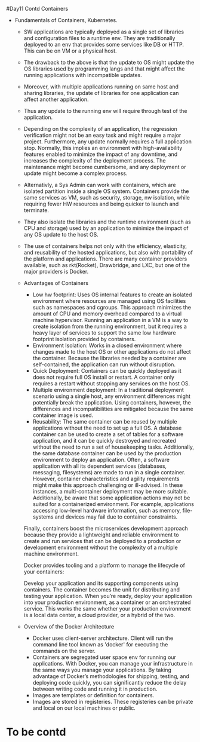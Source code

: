 #Day11 Contd Containers
* Fundamentals of Containers, Kubernetes.
  * SW applications are typically deployed as a single set of libraries and configuration files to a runtime env. They are traditionally deployed to an env that provides some services like DB or HTTP. This can be on VM or a physical host.
  *	The drawback to the above is that the update to OS might update the OS libraries used by programming langs and that might affect the running applications with incompatible updates.
  *	Moreover, with multiple applications running on same host and sharing libraries, the update of libraries for one application can affect another application.
  *	Thus any update to the running env will require through test of the application.
  *	Depending on the complexity of an application, the regression verification might not be an easy task and might require a major project. Furthermore, any update normally requires a full application stop. Normally, this implies an environment with high-availability features enabled to minimize the impact of any downtime, and increases the complexity of the deployment process. The maintenance might become cumbersome, and any deployment or update might become a complex process.
  *	Alternativly, a Sys Admin can work with containers, which are isolated partition inside a single OS system. Containers provide the same services as VM, such as security, storage, nw isolation, while requiring fewer HW resources and being quicker to launch and terminate.
  *	They also isolate the libraries and the runtime environment (such as CPU and storage) used by an application to minimize the impact of any OS update to the host OS.
  *	The use of containers helps not only with the efficiency, elasticity, and reusability of the hosted applications, but also with portability of the platform and applications. There are many container providers available, such as rkt(Rocket), Drawbridge, and LXC, but one of the major providers is Docker.
  *	Advantages of Containers
	-	Low hw footprint: Uses OS internal features to create an isolated environment where resources are managed using OS facilities such as namespaces and cgroups. This approach minimizes the amount of CPU and memory overhead compared to a virtual machine hypervisor. Running an application in a VM is a way to create isolation from the running environment, but it requires a heavy layer of services to support the same low hardware footprint isolation provided by containers.
	-	Environment Isolation: Works in a closed environment where changes made to the host OS or other applications do not affect the container. Because the libraries needed by a container are self-contained, the application can run without disruption.
	- Quick Deployment: Containers can be quickly deployed as it does not require full OS install or restart. A container only requires a restart without stopping any services on the host OS.	
	- Multiple environment deployment: In a traditional deployment scenario using a single host, any environment differences might potentially break the application. Using containers, however, the differences and incompatibilities are mitigated because the same container image is used.
	- Reusability: The same container can be reused by multiple applications without the need to set up a full OS. A database container can be used to create a set of tables for a software application, and it can be quickly destroyed and recreated without the need to run a set of housekeeping tasks. Additionally, the same database container can be used by the production environment to deploy an application.
	Often, a software application with all its dependent services (databases, messaging, filesystems) are made to run in a single container. However, container characteristics and agility requirements might make this approach challenging or ill-advised. In these instances, a multi-container deployment may be more suitable. Additionally, be aware that some application actions may not be suited for a containerized environment. For example, applications accessing low-level hardware information, such as memory, file-systems and devices may fail due to container constraints.
	
	Finally, containers boost the microservices development approach because they provide a lightweight and reliable environment to create and run services that can be deployed to a production or development environment without the complexity of a multiple machine environment.
	
	Docker provides tooling and a platform to manage the lifecycle of your containers:

	Develop your application and its supporting components using containers.
	The container becomes the unit for distributing and testing your application.
	When you’re ready, deploy your application into your production environment, as a container or an orchestrated service. This works the same whether your production environment is a local data center, a cloud provider, or a hybrid of the two.
	
  * Overview of the Docker Architecture
	- Docker uses client-server architecture. Client will run the command line tool known as 'docker' for executing the commands on the server.
	- Containers are segregated user space env for running our applications. With Docker, you can manage your infrastructure in the same ways you manage your applications. By taking advantage of Docker’s methodologies for shipping, testing, and deploying code quickly, you can significantly reduce the delay between writing code and running it in production.
	- Images are templates or definition for containers.
	- Images are stored in registeries. These registeries can be private and local on our local machines or public.
	 
	
 # To be contd